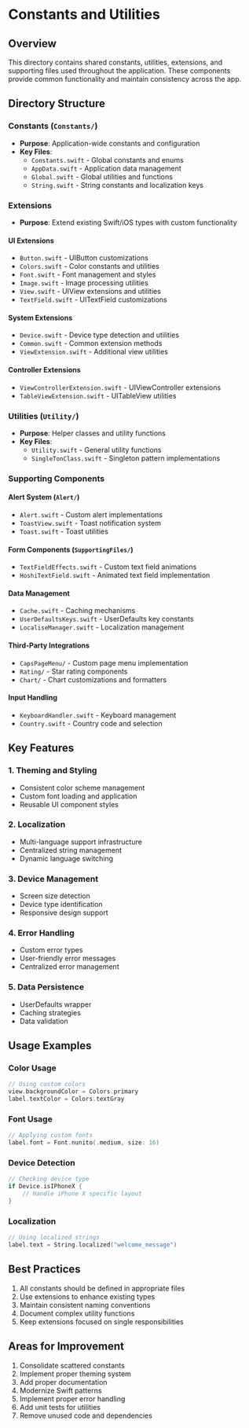 # Constants and Utilities

## Overview
This directory contains shared constants, utilities, extensions, and supporting files used throughout the application. These components provide common functionality and maintain consistency across the app.

## Directory Structure

### Constants (`Constants/`)
- **Purpose**: Application-wide constants and configuration
- **Key Files**:
  - `Constants.swift` - Global constants and enums
  - `AppData.swift` - Application data management
  - `Global.swift` - Global utilities and functions
  - `String.swift` - String constants and localization keys

### Extensions
- **Purpose**: Extend existing Swift/iOS types with custom functionality

#### UI Extensions
- `Button.swift` - UIButton customizations
- `Colors.swift` - Color constants and utilities
- `Font.swift` - Font management and styles
- `Image.swift` - Image processing utilities
- `View.swift` - UIView extensions and utilities
- `TextField.swift` - UITextField customizations

#### System Extensions
- `Device.swift` - Device type detection and utilities
- `Common.swift` - Common extension methods
- `ViewExtension.swift` - Additional view utilities

#### Controller Extensions
- `ViewControllerExtension.swift` - UIViewController extensions
- `TableViewExtension.swift` - UITableView utilities

### Utilities (`Utility/`)
- **Purpose**: Helper classes and utility functions
- **Key Files**:
  - `Utility.swift` - General utility functions
  - `SingleTonClass.swift` - Singleton pattern implementations

### Supporting Components

#### Alert System (`Alert/`)
- `Alert.swift` - Custom alert implementations
- `ToastView.swift` - Toast notification system
- `Toast.swift` - Toast utilities

#### Form Components (`SupportingFiles/`)
- `TextFieldEffects.swift` - Custom text field animations
- `HoshiTextField.swift` - Animated text field implementation

#### Data Management
- `Cache.swift` - Caching mechanisms
- `UserDefaultsKeys.swift` - UserDefaults key constants
- `LocaliseManager.swift` - Localization management

#### Third-Party Integrations
- `CapsPageMenu/` - Custom page menu implementation
- `Rating/` - Star rating components
- `Chart/` - Chart customizations and formatters

#### Input Handling
- `KeyboardHandler.swift` - Keyboard management
- `Country.swift` - Country code and selection

## Key Features

### 1. Theming and Styling
- Consistent color scheme management
- Custom font loading and application
- Reusable UI component styles

### 2. Localization
- Multi-language support infrastructure
- Centralized string management
- Dynamic language switching

### 3. Device Management
- Screen size detection
- Device type identification
- Responsive design support

### 4. Error Handling
- Custom error types
- User-friendly error messages
- Centralized error management

### 5. Data Persistence
- UserDefaults wrapper
- Caching strategies
- Data validation

## Usage Examples

### Color Usage
```swift
// Using custom colors
view.backgroundColor = Colors.primary
label.textColor = Colors.textGray
```

### Font Usage
```swift
// Applying custom fonts
label.font = Font.nunito(.medium, size: 16)
```

### Device Detection
```swift
// Checking device type
if Device.isIPhoneX {
    // Handle iPhone X specific layout
}
```

### Localization
```swift
// Using localized strings
label.text = String.localized("welcome_message")
```

## Best Practices
1. All constants should be defined in appropriate files
2. Use extensions to enhance existing types
3. Maintain consistent naming conventions
4. Document complex utility functions
5. Keep extensions focused on single responsibilities

## Areas for Improvement
1. Consolidate scattered constants
2. Implement proper theming system
3. Add proper documentation
4. Modernize Swift patterns
5. Implement proper error handling
6. Add unit tests for utilities
7. Remove unused code and dependencies